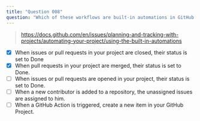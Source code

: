 ```yaml
---
title: "Question 008"
question: "Which of these workflows are built-in automations in GitHub Projects? (Choose two.)"
---
```



> https://docs.github.com/en/issues/planning-and-tracking-with-projects/automating-your-project/using-the-built-in-automations
- [x] When issues or pull requests in your project are closed, their status is set to Done
- [x] When pull requests in your project are merged, their status is set to Done.
- [ ] When issues or pull requests are opened in your project, their status is set to Done.
- [ ] When a new contributor is added to a repository, the unassigned issues are assigned to him.
- [ ] When a GitHub Action is triggered, create a new item in your GitHub Project.
